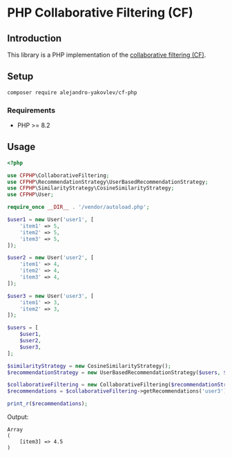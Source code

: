 # PHP Collaborative Filtering (CF)

## Introduction
This library is a PHP implementation of the [collaborative filtering (CF)](https://en.wikipedia.org/wiki/Collaborative_filtering).

## Setup

```bash
composer require alejandro-yakovlev/cf-php
```

### Requirements
- PHP >= 8.2

## Usage

```php
<?php

use CFPHP\CollaborativeFiltering;
use CFPHP\RecommendationStrategy\UserBasedRecommendationStrategy;
use CFPHP\SimilarityStrategy\CosineSimilarityStrategy;
use CFPHP\User;

require_once __DIR__ . '/vendor/autoload.php';

$user1 = new User('user1', [
    'item1' => 5,
    'item2' => 5,
    'item3' => 5,
]);

$user2 = new User('user2', [
    'item1' => 4,
    'item2' => 4,
    'item3' => 4,
]);

$user3 = new User('user3', [
    'item1' => 3,
    'item2' => 3,
]);

$users = [
    $user1,
    $user2,
    $user3,
];

$similarityStrategy = new CosineSimilarityStrategy();
$recommendationStrategy = new UserBasedRecommendationStrategy($users, $similarityStrategy);

$collaborativeFiltering = new CollaborativeFiltering($recommendationStrategy);
$recommendations = $collaborativeFiltering->getRecommendations('user3');

print_r($recommendations);
```

Output:

```
Array
(
    [item3] => 4.5
)
```
